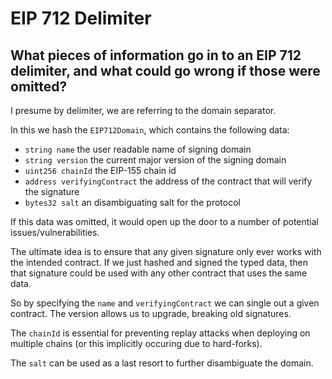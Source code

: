 # EIP 712 Delimiter

## What pieces of information go in to an EIP 712 delimiter, and what could go wrong if those were omitted?

I presume by delimiter, we are referring to the domain separator.

In this we hash the `EIP712Domain`, which contains the following data:
- `string name` the user readable name of signing domain
- `string version` the current major version of the signing domain
- `uint256 chainId` the EIP-155 chain id
- `address verifyingContract` the address of the contract that will verify the signature
- `bytes32 salt` an disambiguating salt for the protocol

If this data was omitted, it would open up the door to a number of potential issues/vulnerabilities.

The ultimate idea is to ensure that any given signature only ever works with the intended contract. If we just hashed and signed the typed data, then that signature could be used with any other contract that uses the same data.

So by specifying the `name` and `verifyingContract` we can single out a given contract. The version allows us to upgrade, breaking old signatures.

The `chainId` is essential for preventing replay attacks when deploying on multiple chains (or this implicitly occuring due to hard-forks).

The `salt` can be used as a last resort to further disambiguate the domain.
